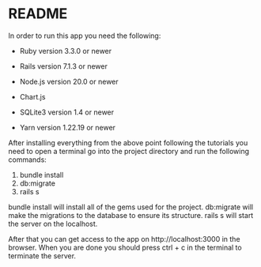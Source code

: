 # README

In order to run this app you need the following:

* Ruby version 3.3.0 or newer

* Rails version 7.1.3 or newer
  
* Node.js version 20.0 or newer

* Chart.js

* SQLite3 version 1.4 or newer

* Yarn version 1.22.19 or newer

After installing everything from the above point following the tutorials you need to open a terminal go into the project directory and run the following commands:

1. bundle install
2. db:migrate
3. rails s

bundle install will install all of the gems used for the project. db:migrate will make the migrations to the database to ensure its structure. rails s will start the server on the localhost.

After that you can get access to the app on http://localhost:3000 in the browser. When you are done you should press ctrl + c in the terminal to terminate the server.
